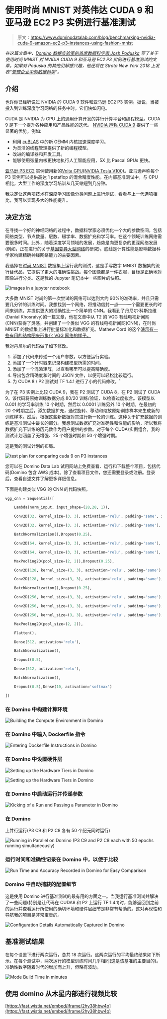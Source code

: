 # 使用时尚 MNIST 对英伟达 CUDA 9 和亚马逊 EC2 P3 实例进行基准测试

> 原文：<https://www.dominodatalab.com/blog/benchmarking-nvidia-cuda-9-amazon-ec2-p3-instances-using-fashion-mnist>

*在这篇文章中，[Domino 数据实验室的首席数据科学家 Josh Poduska](https://www.linkedin.com/in/joshpoduska/) 写了关于使用时尚 MNIST 对 NVIDIA CUDA 9 和亚马逊 EC2 P3 实例进行基准测试的文章。如果对 Poduska 的其他见解感兴趣，他还将在 Strata New York 2018 上发表“[管理企业中的数据科学](https://conferences.oreilly.com/strata/strata-ny/public/schedule/detail/68930)”。*

## 介绍

也许你已经听说过 NVIDIA 的 CUDA 9 软件和亚马逊 EC2 P3 实例。据说，当被投入到训练深度学习网络的任务中时，它们快如闪电。

CUDA 是 NVIDIA 为 GPU 上的通用计算开发的并行计算平台和编程模型。CUDA 9 是下一个提升各种应用和产品性能的迭代。 [NVIDIA 声称 CUDA 9](https://developer.nvidia.com/cuda-toolkit/whatsnew) 提供了一些显著的优势，例如:

*   利用 [cuBLAS](https://developer.nvidia.com/cublas) 中的新 GEMM 内核加速深度学习。
*   为灵活的线程管理提供了新的编程模型。
*   改进的编译器和开发工具。
*   能够使用张量内核更快地执行人工智能应用，5X 比 Pascal GPUs 更快。

[亚马逊 P3 EC2](https://aws.amazon.com/ec2/instance-types/p3/) 实例使用新的[Volta GPU(NVIDIA Tesla V100)](https://www.nvidia.com/en-us/data-center/tesla-v100/)。亚马逊声称每个 P3 实例可以提供高达 1 petaflop 的混合精度性能。在内部基准测试中，与 CPU 相比，大型工作的深度学习培训从几天缩短到几分钟。

我决定让这两项技术在深度学习图像分类问题上进行测试，看看与上一代选项相比，我可以实现多大的性能提升。

## 决定方法

在寻找一个好的神经网络的过程中，数据科学家必须优化一个大的参数空间，包括网络类型、节点数量、层数、辍学率、数据扩充和学习率。在这个领域训练网络需要很多时间。此外，随着深度学习领域的发展，趋势是向更复杂的更深网络发展(例如，正在进行的关于[基因变异大型网络](https://arxiv.org/abs/1712.06563)的研究)。底线是计算性能是影响数据科学家构建精确神经网络能力的主要因素。

我选择在[时尚 MNIST](https://github.com/zalandoresearch/fashion-mnist) 数据集上运行我的测试，这是手写数字 MNIST 数据集的流行替代品，它提供了更大的准确性挑战。每个图像都是一件衣服，目标是正确地对图像进行分类。这是我的 Jupyter 笔记本中一些图片的快照。

![images in a jupyter notebook](img/1dc5bb3d744ec2228dd1d29f2b9cae25.png)

大多数 MNIST 时尚的第一次尝试的网络可以达到大约 90%的准确率，并且只需要几分钟的训练时间。我想找到一个网络，将推动信封一点——一个需要更长的时间来训练，并提供更大的准确性比一个简单的 CNN。我看到了丹尼尔·科斯拉维(Danial Khosraivy)的一篇文章，他在文章中从 T2 的 VGG 有线电视新闻网(CNN)获得了灵感，并创建了一个类似 VGG 的有线电视新闻网(CNN)，在时尚 MNIST 的数据集上进行批量标准化和数据扩充。Mathew Cord 的这个[演示有一些有用的结构图来形象化 VGG 网络的样子。](http://thoth.inrialpes.fr/workshop/thoth2016/slides/cord.pdf)

我对丹尼尔的代码做了如下修改。

1.  添加了代码来传递一个用户参数，以方便运行实验。
2.  添加了一个计时器来记录构建模型所需的时间。
3.  添加了一个混淆矩阵，以查看哪里可以提高精确度。
4.  导出包含精确度和时间的 JSON 文件，以便可以轻松比较运行。
5.  为 CUDA 8 / P2 测试对 TF 1.4.1 进行了小的代码修改。¹

为了在 P3 实例上比较 CUDA 9，我在 P2 测试了 CUDA 8，在 P2 测试了 CUDA 9。该代码将原始训练数据分成 80/20 训练/验证，以检查过度拟合。该模型以 0.001 的学习率训练 10 个时期，然后以 0.0001 训练另外 10 个时期。在最初的 20 个时期之后，添加数据扩充，通过旋转、移动和缩放原始训练样本来生成新的训练样本。然后，根据这些新数据对其进行新一轮的训练。这种关于扩充数据的训练是基准测试中最长的部分。我想测试数据扩充对准确性和性能的影响，所以我将数据扩充下训练的历元数作为用户提供的参数。对于每个 CUDA/实例组合，我的测试计划涵盖了无增强、25 个增强时期和 50 个增强时期。

这是我的测试计划的布局。

![test plan for comparing cuda 9 on P3 instances](img/aab1327d8693ffa4c0e37be8e247e5da.png)

您可以在 Domino Data Lab 试用网站上免费查看、运行和下载整个项目，包括代码(Domino 包含 AWS 成本)。除了查看项目文件，您还需要登录或注册。登录后，查看自述文件了解更多详细信息。

下面是构建类似 VGG 的 CNN 的代码快照。

```py
vgg_cnn = Sequential([

    Lambda(norm_input, input_shape=(28,28, 1)),

    Conv2D(32, kernel_size=(3, 3), activation='relu', padding='same', input_shape=input_shape),

    Conv2D(32, kernel_size=(3, 3), activation='relu', padding='same'),

    BatchNormalization(),Dropout(0.25),

    Conv2D(64, kernel_size=(3, 3), activation='relu', padding='same'),

    Conv2D(64, kernel_size=(3, 3), activation='relu', padding='same'),

    MaxPooling2D(pool_size=(2, 2)),Dropout(0.25),

    Conv2D(128, kernel_size=(3, 3), activation='relu', padding='same'),

    Conv2D(128, kernel_size=(3, 3), activation='relu', padding='same'),

    BatchNormalization(),Dropout(0.25),

    Conv2D(256, kernel_size=(3, 3), activation='relu', padding='same'),

    Conv2D(256, kernel_size=(3, 3), activation='relu', padding='same'),

    Conv2D(256, kernel_size=(3, 3), activation='relu', padding='same'),

    MaxPooling2D(pool_size=(2, 2)),

    Flatten(),

    Dense(512, activation='relu'),

    BatchNormalization(),

    Dropout(0.5),

    Dense(512, activation='relu'),

    BatchNormalization(),

    Dropout(0.5),Dense(10, activation='softmax')

])

```

### 在 Domino 中构建计算环境

![Building the Compute Environment in Domino](img/34c197042365d4a8d5e3e560b418774b.png)

### 在 Domino 中输入 Dockerfile 指令

![Entering Dockerfile Instructions in Domino](img/9b97e084a9d799f199281e460d67a4aa.png)

### 在 Domino 中设置硬件层

![Setting up the Hardware Tiers in Domino](img/88bf4ed802f1abfb895c9010529dcbf9.png)

![Setting up the Hardware Tiers in Domino](img/0f934a86d334aab491d83d87fb33a72b.png)

### 在 Domino 中启动运行并传递参数

![Kicking of a Run and Passing a Parameter in Domino](img/be28dea0e5d59d26b646f71994615bcb.png)

### 在 Domino
上并行运行(P3 C9 和 P2 C8 各有 50 个纪元同时运行)

![Running in Parallel on Domino (P3 C9 and P2 C8 each with 50 epochs running simultaneously)](img/c8ba840b0335b93f64788cfa7c5a53dc.png)

### 运行时间和准确性记录在 Domino 中，以便于比较

![Run Time and Accuracy Recorded in Domino for Easy Comparison](img/7b83d5369603457fe717b40d587c4b2b.png)

### Domino 中自动捕获的配置细节

这是使用 Domino 进行基准测试的最有用的方面之一。当我运行基准测试并解决了一些问题(特别是让代码在 CUDA8 和 P2 上运行 TF 1.4.1)时，能够返回到之前的运行并查看运行所使用的确切环境和硬件层细节是非常有帮助的。这对再现性和导航我的项目是非常宝贵的。

![Configuration Details Automatically Captured in Domino](img/58c3047592fbfb84c52d396b2eb5e95f.png)

## 基准测试结果

在每个设置下进行两次运行，总共 18 次运行。这两次运行的平均最终结果如下所示。在每个测试中，两次运行的模型训练时间几乎相同(这是该基准的主要目的)。准确性数字随着时代的增加而上升，但略有波动。

![Mode Build Time in minutes](img/995a99338f8b9adb801ea7dc4821c95e.png)

## 使用 domino 从木星内部进行视频比较

[https://fast.wistia.net/embed/iframe/2hy38hbw4o](https://fast.wistia.net/embed/iframe/2hy38hbw4o)